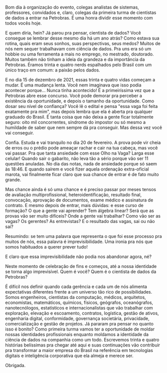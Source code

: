 Bom dia à organização do evento, colegas analistas de sistemas, professores, convidados e, claro, colegas da primeira turma de cientistas de dados a entrar na Petrobras. É uma honra dividir esse momento com todos vocês hoje.

E quem diria, hein? Já parou pra pensar, cientista de dados? Você consegue se lembrar desse mesmo dia há um ano atrás? Como estava sua rotina, quais eram seus sonhos, suas perspectivas, seus medos? Muitos de nós nem sequer trabalhavam com ciência de dados. Pra uns era só um hobbie ou uma ferramenta a mais no emprego, no mestrado, doutorado. Muitos também não tinham a ideia da grandeza e da importância da Petrobras. Éramos trinta e quatro nerds espalhados pelo Brasil com um único traço em comum: a paixão pelos dados.

E no dia 15 de dezembro de 2021, essas trinta e quatro vidas começam a mudar. É uma mudança lenta. Você nem imaginava que isso podia acontecer porque... Nunca tinha acontecido! É a primeiríssima vez que a Petrobras abre esse concurso. Você pode demorar pra perceber a existência da oportunidade, e depois o tamanho da oportunidade. Como dosar seu nível de confiança? Você lê o edital e pensa "essa vaga foi feita exatamente pra mim", mas depois lembra que ela é aberta pra qualquer graduado do Brasil. É tanta coisa que não deixa a gente ficar totalmente seguro: oito mil concorrentes, síndrome do impostor ou só mesmo a humildade de saber que nem sempre dá pra conseguir. Mas dessa vez você vai conseguir.

Confia. Estuda e vai tranquilo no dia 20 de fevereiro. A prova pode vir cheia de erros ou o prédio pode ameaçar rachar e cair na tua cabeça, mas você vai passar. Pra que tanta ansiedade com esse Olho na Vaga? Larga esse celular! Quando sair o gabarito, não leva tão a sério porque vão ser 11 questões anuladas. No dia das notas, nada de ansiedade porque só saem às 18:46. E quando saírem e você fizer aquela ordenação extra-oficial marota, vai finalmente ficar claro que sua chance de entrar é de fato muito grande.

Mas chance ainda é só uma chance e é preciso passar por meses tensos de avaliação multiprofissional, heteroidentificação, resultado final, convocação, aprovação de documentos, exame médico e assinatura de contrato. E mesmo depois de entrar, mais dúvidas: e esse curso de formação? O que a gente vai aprender? Tem álgebra linear? Será que as provas vão ser muito difíceis? Onde a gente vai trabalhar? Como vão ser as vagas? Os gerentes? As entrevistas? E o resultado das vagas, sai ou não sai?

Resumindo: se tem uma palavra que representa o que foi esse processo pra muitos de nós, essa palavra é imprevisibilidade. Uma ironia pra nós que somos habituados a querer prever tudo!

E claro que essa imprevisibilidade não podia nos abandonar agora, né?

Neste momento de celebração de fins e começos, até a nossa identidade se torna algo imprevisível. Quem é você? Quem é o cientista de dados da Petrobras? 

É difícil nos definir quando cada gerência e cada um de nós alimenta expectativas diferentes frente a um universo tão rico de possibilidades. Somos engenheiros, cientistas da computação, médicos, arquitetos, economistas, matemáticos, químicos, físicos, geógrafos, oceanógrafos, nanotecnólogos, estatísticos e internacionalistas que vão trabalhar com exploração, elevação e escoamento, contratos, logística, gestão de ativos, engenharia digital, conformidade, governança societária, privacidade, comercialização e gestão de projetos. Já pararam pra pensar no quanto isso é bonito? Como primeira turma vamos ter a oportunidade de moldar nossas identidades profissionais enquanto moldamos a identidade da ciência de dados na companhia como um todo. Escrevemos trinta e quatro histórias belíssimas pra chegar até aqui e suas continuações vão contribuir pra transformar a maior empresa do Brasil na referência em tecnologias digitais e inteligência corporativa que ela almeja e merece ser.

Obrigada.